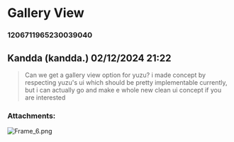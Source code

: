 # Gallery View
### 1206711965230039040
## Kandda (kandda.) 02/12/2024 21:22 

> Can we get a gallery view option for yuzu? i made concept by respecting yuzu's ui which should be pretty implementable currently, but i can actually go and make e whole new clean ui concept if you are interested
### Attachments: 
![Frame_6.png](https://yuzudiscordbackup.s3.us-west-2.amazonaws.com/files-media/1206711965230039040_Frame_6.png)

